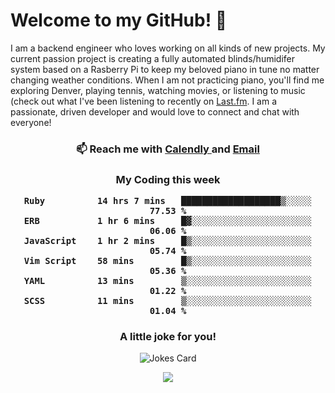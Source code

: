 <h1> Welcome to my GitHub! 👋 </h1>


  I am a backend engineer who loves working on all kinds of new projects. My current passion project is creating a fully automated blinds/humidifer system based on a Rasberry Pi to keep my beloved piano in tune no matter changing weather conditions. When I am not practicing piano, you'll find me exploring Denver, playing tennis, watching movies, or listening to music (check out what I've been listening to recently on [Last.fm](https://www.last.fm/user/mballa000). I am a passionate, driven developer and would love to connect and chat with everyone!

<h3 align = "center"> 📫 Reach me with <a href = "https://calendly.com/msbrandt00/30min"> Calendly </a> and <a href="mailto:msbrandt00@gmail.com">Email</a> 
 </h3>


 
<div align = "center"
[![Anurag's GitHub stats](https://github-readme-stats.vercel.app/api?username=mbrandt00)](https://github.com/anuraghazra/github-readme-stats)
          </div>
<h3 align="center">
  My Coding this week
<!--START_SECTION:waka-->

```text
Ruby          14 hrs 7 mins   ███████████████████▒░░░░░   77.53 %
ERB           1 hr 6 mins     █▓░░░░░░░░░░░░░░░░░░░░░░░   06.06 %
JavaScript    1 hr 2 mins     █▒░░░░░░░░░░░░░░░░░░░░░░░   05.74 %
Vim Script    58 mins         █▒░░░░░░░░░░░░░░░░░░░░░░░   05.36 %
YAML          13 mins         ▒░░░░░░░░░░░░░░░░░░░░░░░░   01.22 %
SCSS          11 mins         ▒░░░░░░░░░░░░░░░░░░░░░░░░   01.04 %
```

<!--END_SECTION:waka-->

### A little joke for you!

![Jokes Card](https://readme-jokes.vercel.app/api?hideBorder)

<a href="https://www.linkedin.com/in/mbrandt00/"><img src="https://img.shields.io/badge/linkedin-%230077B5.svg?&style=for-the-badge&logo=linkedin&logoColor=white" /></a>

